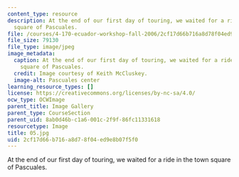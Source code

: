 ```yaml
---
content_type: resource
description: At the end of our first day of touring, we waited for a ride in the town
  square of Pascuales.
file: /courses/4-170-ecuador-workshop-fall-2006/2cf17d66b716a8d78f04ed9e8b07f5f0_05.jpg
file_size: 79130
file_type: image/jpeg
image_metadata:
  caption: At the end of our first day of touring, we waited for a ride in the town
    square of Pascuales.
  credit: Image courtesy of Keith McCluskey.
  image-alt: Pascuales center
learning_resource_types: []
license: https://creativecommons.org/licenses/by-nc-sa/4.0/
ocw_type: OCWImage
parent_title: Image Gallery
parent_type: CourseSection
parent_uid: 8ab0d46b-c1a6-001c-2f9f-86fc11331618
resourcetype: Image
title: 05.jpg
uid: 2cf17d66-b716-a8d7-8f04-ed9e8b07f5f0
---
```

At the end of our first day of touring, we waited for a ride in the town square of Pascuales.
